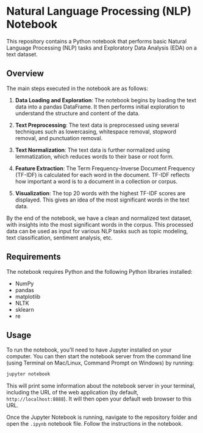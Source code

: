 # Natural Language Processing (NLP) Notebook

This repository contains a Python notebook that performs basic Natural Language Processing (NLP) tasks and Exploratory Data Analysis (EDA) on a text dataset.

## Overview

The main steps executed in the notebook are as follows:

1. **Data Loading and Exploration**: The notebook begins by loading the text data into a pandas DataFrame. It then performs initial exploration to understand the structure and content of the data.

2. **Text Preprocessing**: The text data is preprocessed using several techniques such as lowercasing, whitespace removal, stopword removal, and punctuation removal.

3. **Text Normalization**: The text data is further normalized using lemmatization, which reduces words to their base or root form.

4. **Feature Extraction**: The Term Frequency-Inverse Document Frequency (TF-IDF) is calculated for each word in the document. TF-IDF reflects how important a word is to a document in a collection or corpus.

5. **Visualization**: The top 20 words with the highest TF-IDF scores are displayed. This gives an idea of the most significant words in the text data.

By the end of the notebook, we have a clean and normalized text dataset, with insights into the most significant words in the corpus. This processed data can be used as input for various NLP tasks such as topic modeling, text classification, sentiment analysis, etc.

## Requirements

The notebook requires Python and the following Python libraries installed:

- NumPy
- pandas
- matplotlib
- NLTK
- sklearn
- re

## Usage

To run the notebook, you'll need to have Jupyter installed on your computer. You can then start the notebook server from the command line (using Terminal on Mac/Linux, Command Prompt on Windows) by running:

```bash
jupyter notebook
```

This will print some information about the notebook server in your terminal, including the URL of the web application (by default, `http://localhost:8888`). It will then open your default web browser to this URL.

Once the Jupyter Notebook is running, navigate to the repository folder and open the `.ipynb` notebook file. Follow the instructions in the notebook.